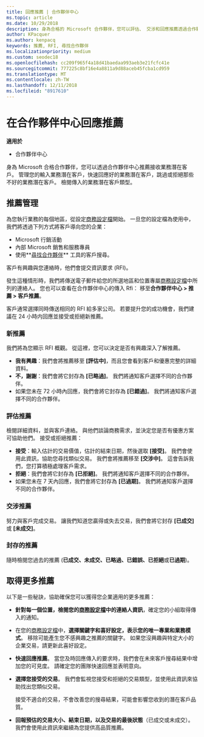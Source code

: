 ```yaml
---
title: 回應推薦 | 合作夥伴中心
ms.topic: article
ms.date: 10/29/2018
description: 身為合格的 Microsoft 合作夥伴，您可以評估、 交涉和回應推薦透過合作夥伴中心。
author: KPacquer
ms.author: kenpacq
keywords: 推薦, RFI, 尋找合作夥伴
ms.localizationpriority: medium
ms.custom: seodec18
ms.openlocfilehash: cc209f965f4a18d41baedaa993aeb3e21fcfc41e
ms.sourcegitcommit: 777225c8bf16e4a8811a9d88aceb45fcba1cd959
ms.translationtype: MT
ms.contentlocale: zh-TW
ms.lasthandoff: 12/11/2018
ms.locfileid: "8917610"
---
```

# <a name="responding-to-referrals-in-partner-center"></a>在合作夥伴中心回應推薦

**適用於**

-  合作夥伴中心

身為 Microsoft 合格合作夥伴，您可以透過合作夥伴中心推薦接收業務潛在客戶。 管理您的輸入業務潛在客戶，快速回應好的業務潛在客戶，跳過或拒絕那些不好的業務潛在客戶。 檢閱傳入的業務潛在客戶類型。 

## <a name="referral-management"></a>推薦管理

為您執行業務的每個地區，從設定[商務設定檔](create-a-marketing-profile.md)開始。 一旦您的設定檔為使用中，我們將透過下列方式將客戶導向您的企業：

*  Microsoft 行銷活動
*  內部 Microsoft 銷售和服務專員
*  使用**[尋找合作夥伴](https://partnercenter.microsoft.com/pcv/search)** 工具的客戶搜尋。

客戶有興趣與您連絡時，他們會提交資訊要求 (RFI)。 

發生這種情形時，我們將傳送電子郵件給您的所選地區和位置專屬[商務設定檔](create-a-marketing-profile.md)中所列的連絡人。 您也可以查看在合作夥伴中心的傳入 Rfi： 移至**合作夥伴中心 > 推薦 > 客戶推薦**。

客戶通常選擇同時傳送相同的 RFI 給多家公司。 若要提升您的成功機會，我們建議在 24 小時内回應並接受或拒絕新推薦。

### <a name="new-referrals"></a>新推薦

我們將為您顯示 RFI 概觀。 從這裡，您可以決定是否有興趣深入了解推薦。 

*  **我有興趣**：我們會將推薦移至 **\[評估中\]**，而且您會看到客戶和優惠完整的詳細資料。 
*  **不，謝謝**：我們會將它封存為 **\[已略過\]**。 我們將通知客戶選擇不同的合作夥伴。
*  如果您未在 72 小時內回應，我們會將它封存為 **\[已錯過\]**。 我們將通知客戶選擇不同的合作夥伴。

### <a name="evaluating-referrals"></a>評估推薦

檢閱詳細資料，並與客戶連絡。 與他們談論商務需求，並決定您是否有優惠方案可協助他們。 接受或拒絕推薦： 

*  **接受**：輸入估計的交易價值，估計的結束日期，然後選取 **\[接受\]**。 我們會使用此資訊，協助您尋找類似交易。 我們會將推薦移至 **\[交涉中\]**。 這會告訴我們，您打算積極處理客戶需求。
*  **拒絕**：我們會將它封存為 **\[已拒絕\]**。 我們將通知客戶選擇不同的合作夥伴。
*  如果您未在 7 天內回應，我們會將它封存為 **\[已過期\]**。 我們將通知客戶選擇不同的合作夥伴。

### <a name="negotiating-referrals"></a>交涉推薦

努力與客戶完成交易。 讓我們知道您贏得或失去交易，我們會將它封存 **\[已成交\]** 或 **\[未成交\]**。 

### <a name="archived-referrals"></a>封存的推薦

隨時檢閱您過去的推薦 (**已成交、未成交、已略過、已錯誤、已拒絕**或**已過期**)。 

## <a name="getting-more-referrals"></a>取得更多推薦

以下是一些秘訣，協助確保您可以獲得您企業適用的更多推薦：

*  **針對每一個位置，檢閱您的[商務設定檔](create-a-marketing-profile.md)中的連絡人資訊**，確定您的小組取得傳入的通知。

*  在您的[商務設定檔](create-a-marketing-profile.md)中，**選擇關鍵字和喜好設定，表示您的唯一專業和業務模式**。 移除可能產生您不感興趣之推薦的關鍵字。 如果您沒興趣與特定大小的企業交易，請更新此喜好設定。

*  **快速回應推薦**。 當您及時回應傳入的要求時，我們會在未來客戶搜尋結果中增加您的可見度。 請確定您的團隊快速回應並表明意向。

*  **選擇您接受的交易**。 我們會監視您接受和拒絕的交易類型，並使用此資訊來協助找出您類似交易。 

   接受不適合的交易，不會改善您的搜尋結果，可能會影響您收到的潛在客戶品質。

*  **回報預估的交易大小、結束日期，以及交易的最後狀態**（已成交或未成交）。 我們會使用此資訊來繼續為您提供高品質推薦。
